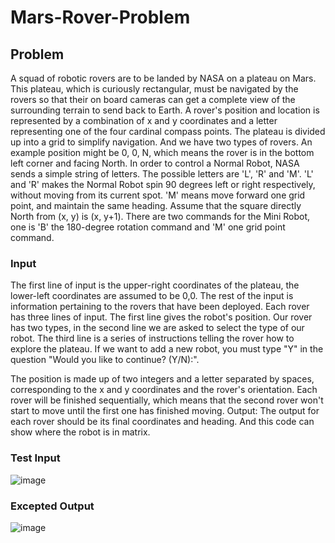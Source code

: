 # Mars-Rover-Problem

## Problem
A squad of robotic rovers are to be landed by NASA on a plateau on Mars. This plateau, which is curiously rectangular, must be navigated by the rovers so that their on board cameras can get a complete view of the surrounding terrain to send back to Earth. A rover's position and location is represented by a combination of x and y coordinates and a letter representing one of the four cardinal compass points. The plateau is divided up into a grid to simplify navigation. And we have two types of rovers. An example position might be 0, 0, N, which means the rover is in the bottom left corner and facing North. In order to control a Normal Robot, NASA sends a simple string of letters. The possible letters are 'L', 'R' and 'M'. 'L' and 'R' makes the Normal Robot spin 90 degrees left or right respectively, without moving from its current spot. 'M' means move forward one grid point, and maintain the same heading. Assume that the square directly North from (x, y) is (x, y+1). There are two commands for the Mini Robot, one is 'B' the 180-degree rotation command and 'M' one grid point command.

### Input
The first line of input is the upper-right coordinates of the plateau, the lower-left coordinates are assumed to be 0,0. The rest of the input is information pertaining to the rovers that have been deployed. Each rover has three lines of input. The first line gives the robot's position. Our rover has two types, in the second line we are asked to select the type of our robot. The third line is a series of instructions telling the rover how to explore the plateau. If we want to add a new robot, you must type "Y" in the question "Would you like to continue? (Y/N):".

The position is made up of two integers and a letter separated by spaces, corresponding to the x and y coordinates and the rover's orientation. Each rover will be finished sequentially, which means that the second rover won't start to move until the first one has finished moving. Output: The output for each rover should be its final coordinates and heading. And this code can show where the robot is in matrix.

### Test Input
![image](https://user-images.githubusercontent.com/79373487/183698730-07e0a286-8b1a-4e98-b591-e5653f713872.png)

### Excepted Output
![image](https://user-images.githubusercontent.com/79373487/183698905-d1f3024f-4c9b-4bcd-8feb-7731b478762d.png)

